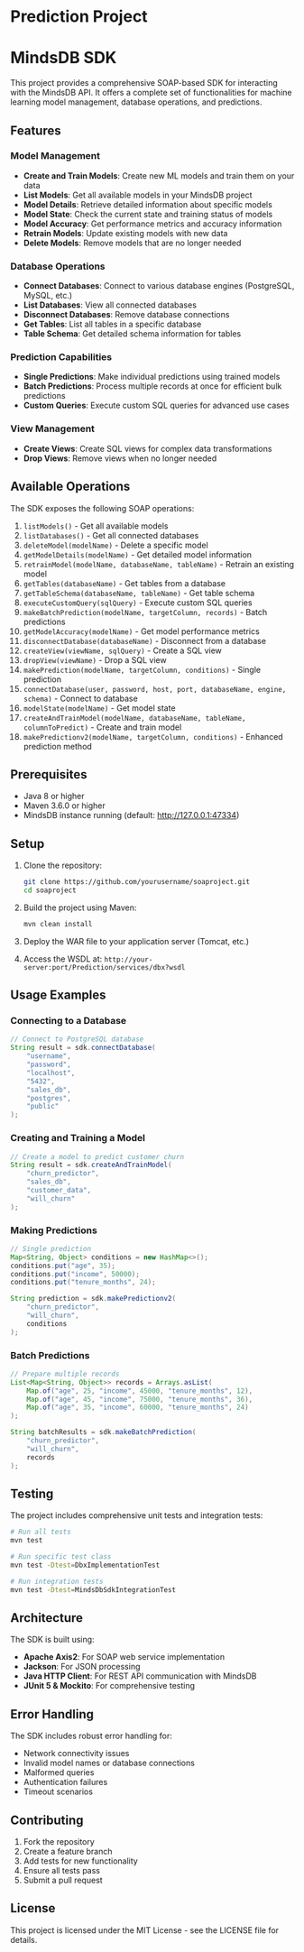 # Prediction Project

# MindsDB SDK

This project provides a comprehensive SOAP-based SDK for interacting with the MindsDB API. It offers a complete set of functionalities for machine learning model management, database operations, and predictions.

## Features

### Model Management
- **Create and Train Models**: Create new ML models and train them on your data
- **List Models**: Get all available models in your MindsDB project
- **Model Details**: Retrieve detailed information about specific models
- **Model State**: Check the current state and training status of models
- **Model Accuracy**: Get performance metrics and accuracy information
- **Retrain Models**: Update existing models with new data
- **Delete Models**: Remove models that are no longer needed

### Database Operations
- **Connect Databases**: Connect to various database engines (PostgreSQL, MySQL, etc.)
- **List Databases**: View all connected databases
- **Disconnect Databases**: Remove database connections
- **Get Tables**: List all tables in a specific database
- **Table Schema**: Get detailed schema information for tables

### Prediction Capabilities
- **Single Predictions**: Make individual predictions using trained models
- **Batch Predictions**: Process multiple records at once for efficient bulk predictions
- **Custom Queries**: Execute custom SQL queries for advanced use cases

### View Management
- **Create Views**: Create SQL views for complex data transformations
- **Drop Views**: Remove views when no longer needed

## Available Operations

The SDK exposes the following SOAP operations:

1. `listModels()` - Get all available models
2. `listDatabases()` - Get all connected databases
3. `deleteModel(modelName)` - Delete a specific model
4. `getModelDetails(modelName)` - Get detailed model information
5. `retrainModel(modelName, databaseName, tableName)` - Retrain an existing model
6. `getTables(databaseName)` - Get tables from a database
7. `getTableSchema(databaseName, tableName)` - Get table schema
8. `executeCustomQuery(sqlQuery)` - Execute custom SQL queries
9. `makeBatchPrediction(modelName, targetColumn, records)` - Batch predictions
10. `getModelAccuracy(modelName)` - Get model performance metrics
11. `disconnectDatabase(databaseName)` - Disconnect from a database
12. `createView(viewName, sqlQuery)` - Create a SQL view
13. `dropView(viewName)` - Drop a SQL view
14. `makePrediction(modelName, targetColumn, conditions)` - Single prediction
15. `connectDatabase(user, password, host, port, databaseName, engine, schema)` - Connect to database
16. `modelState(modelName)` - Get model state
17. `createAndTrainModel(modelName, databaseName, tableName, columnToPredict)` - Create and train model
18. `makePredictionv2(modelName, targetColumn, conditions)` - Enhanced prediction method

## Prerequisites

- Java 8 or higher
- Maven 3.6.0 or higher
- MindsDB instance running (default: http://127.0.0.1:47334)

## Setup

1. Clone the repository:

   ```sh
   git clone https://github.com/yourusername/soaproject.git
   cd soaproject
   ```
2. Build the project using Maven:

   ```sh
   mvn clean install
   ```

3. Deploy the WAR file to your application server (Tomcat, etc.)

4. Access the WSDL at: `http://your-server:port/Prediction/services/dbx?wsdl`

## Usage Examples

### Connecting to a Database
```java
// Connect to PostgreSQL database
String result = sdk.connectDatabase(
    "username", 
    "password", 
    "localhost", 
    "5432", 
    "sales_db", 
    "postgres", 
    "public"
);
```

### Creating and Training a Model
```java
// Create a model to predict customer churn
String result = sdk.createAndTrainModel(
    "churn_predictor",
    "sales_db",
    "customer_data",
    "will_churn"
);
```

### Making Predictions
```java
// Single prediction
Map<String, Object> conditions = new HashMap<>();
conditions.put("age", 35);
conditions.put("income", 50000);
conditions.put("tenure_months", 24);

String prediction = sdk.makePredictionv2(
    "churn_predictor",
    "will_churn",
    conditions
);
```

### Batch Predictions
```java
// Prepare multiple records
List<Map<String, Object>> records = Arrays.asList(
    Map.of("age", 25, "income", 45000, "tenure_months", 12),
    Map.of("age", 45, "income", 75000, "tenure_months", 36),
    Map.of("age", 35, "income", 60000, "tenure_months", 24)
);

String batchResults = sdk.makeBatchPrediction(
    "churn_predictor",
    "will_churn",
    records
);
```

## Testing

The project includes comprehensive unit tests and integration tests:

```sh
# Run all tests
mvn test

# Run specific test class
mvn test -Dtest=DbxImplementationTest

# Run integration tests
mvn test -Dtest=MindsDbSdkIntegrationTest
```

## Architecture

The SDK is built using:
- **Apache Axis2**: For SOAP web service implementation
- **Jackson**: For JSON processing
- **Java HTTP Client**: For REST API communication with MindsDB
- **JUnit 5 & Mockito**: For comprehensive testing

## Error Handling

The SDK includes robust error handling for:
- Network connectivity issues
- Invalid model names or database connections
- Malformed queries
- Authentication failures
- Timeout scenarios

## Contributing

1. Fork the repository
2. Create a feature branch
3. Add tests for new functionality
4. Ensure all tests pass
5. Submit a pull request

## License

This project is licensed under the MIT License - see the LICENSE file for details.